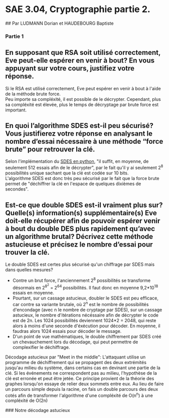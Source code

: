 # SAE 3.04, Cryptographie partie 2.
## Par LUDMANN Dorian et HAUDEBOURG Baptiste  

### Partie 1  
## En supposant que RSA soit utilisé correctement, Eve peut-elle espérer en venir à bout? En vous appuyant sur votre cours, justifiez votre réponse.  
Si le RSA est utilisé correctement, Eve peut espérer en venir à bout à l'aide de la méthode brute force.  
Peu importe sa compléxité, il est possible de le décrypter. Cependant, plus sa compléxité est élevée, plus le temps de décryptage par brute force est important.  


## En quoi l’algorithme SDES est-il peu sécurisé? Vous justifierez votre réponse en analysant le nombre d’essai nécessaire à une méthode “force brute” pour retrouver la clé.  
Selon l'implémentation du [SDES en python](https://jhafranco.com/2012/02/10/simplified-des-implementation-in-python/), "il suffit, en moyenne, de seulement 512 essais afin de le décrypter", par le fait qu'il y ai seulement 2<sup>8</sup> possibilités unique sachant que la clé est codée sur 10 bits.  
L'algorithme SDES est donc très peu sécurisé par le fait que la force brute permet de "déchiffrer la clé en l'espace de quelques dixièmes de secondes".  


## Est-ce que double SDES est-il vraiment plus sur? Quelle(s) information(s) supplémentaire(s) Eve doit-elle récupérer afin de pouvoir espérer venir à bout du double DES plus rapidement qu’avec un algorithme brutal? Décrivez cette méthode astucieuse et précisez le nombre d’essai pour trouver la clé.  
Le double SDES est certes plus sécurisé qu'un chiffrage par SDES mais dans quelles mesures?  
- Contre un brut force, l'anciennement 2<sup>8</sup> possibilités se transforme désormais en 2<sup>8<sup>2</sup></sup> = 2<sup>64</sup> possibilités. Il faut donc en moyenne 9,2*10<sup>18</sup> essais en moyenne.
- Pourtant, sur un cassage astucieux, doubler le SDES est peu efficace, car contre sa variante brutale, où 2<sup>n</sup> est le nombre de possibilités d'encondage (avec n le nombre de cryptage par SDES), sur un cassage astucieux, le nombre d'itérations nécéssaire afin de décrypter le code est de 2n. Les 1024 possibilités deviennent 1024*2 = 2048, qui reste alors à moins d'une seconde d'éxécution pour décoder. En moyenne, il faudras alors 1024 essais pour décoder le message.
- D'un point de vue mathématiques, le double chiffrement par SDES créé un chevauchement lors du décodage, qui peut permettre de complexifier le déchiffrage.

Décodage astucieux par "Meet in the middle":
L'attaquant utilise un programme de déchiffrement qui se propagent des deux extrémités jusqu'au milieu du système, dans certains cas en devinant une partie de la clé. Si les événements ne correspondent pas au milieu, l'hypothèse de la clé est erronée et peut être jetée.
Ce principe provient de la théorie des graphes lorsqu'on essaye de relier deux sommets entre eux. Au lieu de faire un parcours simple depuis la racine, on fais un double parcours des deux cotés afin de transformer l'algorithme d'une compléxité de O(n<sup>n</sup>) à une compléxité de O(2n)

### Notre décodage astucieux